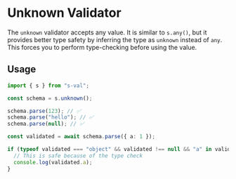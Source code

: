 # Unknown Validator

The `unknown` validator accepts any value. It is similar to `s.any()`, but it provides better type safety by inferring the type as `unknown` instead of `any`. This forces you to perform type-checking before using the value.

## Usage

```typescript
import { s } from "s-val";

const schema = s.unknown();

schema.parse(123); // ✅
schema.parse("hello"); // ✅
schema.parse(null); // ✅

const validated = await schema.parse({ a: 1 });

if (typeof validated === "object" && validated !== null && "a" in validated) {
  // This is safe because of the type check
  console.log(validated.a);
}
```
